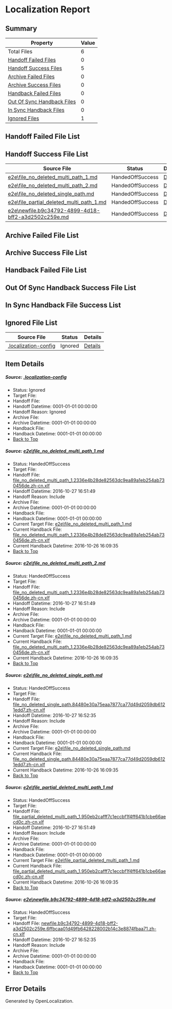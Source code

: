 # <a name='report-top'></a> Localization Report

## Summary
 Property | Value 
 -------- | ----- 
 Total Files | 6
[ Handoff Failed Files ](#handoff-failed-list)| 0
[ Handoff Success Files ](#handoff-success-list)| 5
[ Archive Failed Files ](#archive-failed-list)| 0
[ Archive Success Files ](#archive-success-list)| 0
[ Handback Failed Files ](#handback-failed-list)| 0
[ Out Of Sync Handback Files ](#outofsync-handback-success-list)| 0
[ In Sync Handback Files ](#insync-handback-success-list)| 0
[ Ignored Files ](#ignored-list)| 1

## <a name='handoff-failed-list'></a> Handoff Failed File List

## <a name='handoff-success-list'></a> Handoff Success File List
 Source File | Status | Details 
 ----------- | ------ | ------- 
 [e2e\file_no_deleted_multi_path_1.md](https://github.com/OpenLocalizationTestOrg/ol-test0/blob/845922943f0edf5c622002975d3e47ce657b1d89/e2e/file_no_deleted_multi_path_1.md) | HandedOffSuccess | [Details](#111c222533af4b0f634aa029ee4372124cca27c71)
 [e2e\file_no_deleted_multi_path_2.md](https://github.com/OpenLocalizationTestOrg/ol-test0/blob/a5252007127e84a11cb47cb939e62163979413cf/e2e/file_no_deleted_multi_path_2.md) | HandedOffSuccess | [Details](#111c222533af4b0f634aa029ee4372124cca27c72)
 [e2e\file_no_deleted_single_path.md](https://github.com/OpenLocalizationTestOrg/ol-test0/blob/a5252007127e84a11cb47cb939e62163979413cf/e2e/file_no_deleted_single_path.md) | HandedOffSuccess | [Details](#aa103566a4786ea61bf370feeef80fef08ab08053)
 [e2e\file_partial_deleted_multi_path_1.md](https://github.com/OpenLocalizationTestOrg/ol-test0/blob/845922943f0edf5c622002975d3e47ce657b1d89/e2e/file_partial_deleted_multi_path_1.md) | HandedOffSuccess | [Details](#a418284be385bb4d735995b7ae57a8ab55ad08004)
 [e2e\newfile.b9c34792-4899-4d18-bff2-a3d2502c259e.md](https://github.com/OpenLocalizationTestOrg/ol-test0/blob/a5252007127e84a11cb47cb939e62163979413cf/e2e/newfile.b9c34792-4899-4d18-bff2-a3d2502c259e.md) | HandedOffSuccess | [Details](#e719a73b5e34fec468d8ba6f84169f86cb4af7225)

## <a name='archive-failed-list'></a> Archive Failed File List

## <a name='archive-success-list'></a> Archive Success File List

## <a name='handback-failed-list'></a> Handback Failed File List

## <a name='outofsync-handback-success-list'></a> Out Of Sync Handback Success File List

## <a name='insync-handback-success-list'></a> In Sync Handback File Success List

## <a name='ignored-list'></a> Ignored File List
 Source File | Status | Details 
 ----------- | ------ | ------- 
 [.localization-config](https://github.com/OpenLocalizationTestOrg/ol-test0/blob/a5252007127e84a11cb47cb939e62163979413cf/.localization-config) | Ignored | [Details](#c268a05ecaa7ec85942ed632c29928ee5bd6da8d0)

## Item Details
##### <a name='c268a05ecaa7ec85942ed632c29928ee5bd6da8d0'></a> Source: [.localization-config](https://github.com/OpenLocalizationTestOrg/ol-test0/blob/a5252007127e84a11cb47cb939e62163979413cf/.localization-config)
* Status: Ignored
* Target File: 
* Handoff File: 
* Handoff Datetime: 0001-01-01 00:00:00
* Handoff Reason: Ignored
* Archive File: 
* Archive Datetime: 0001-01-01 00:00:00
* Handback File: 
* Handback Datetime: 0001-01-01 00:00:00
* [Back to Top](#report-top)

##### <a name='111c222533af4b0f634aa029ee4372124cca27c71'></a> Source: [e2e\file_no_deleted_multi_path_1.md](https://github.com/OpenLocalizationTestOrg/ol-test0/blob/845922943f0edf5c622002975d3e47ce657b1d89/e2e/file_no_deleted_multi_path_1.md)
* Status: HandedOffSuccess
* Target File: 
* Handoff File: [file_no_deleted_multi_path_1.2336e4b28de82563dc9ea89a1eb254ab730456de.zh-cn.xlf](https://github.com/OpenLocalizationTestOrg/ol-test0-handoff/blob/34fceb8d849ce65758de331bdd9870b9c94fff25/ol-handoff/OpenLocalizationTestOrg/ol-test0-zhcn/shujia/mt/file_no_deleted_multi_path_1.2336e4b28de82563dc9ea89a1eb254ab730456de.zh-cn.xlf)
* Handoff Datetime: 2016-10-27 16:51:49
* Handoff Reason: Include
* Archive File: 
* Archive Datetime: 0001-01-01 00:00:00
* Handback File: 
* Handback Datetime: 0001-01-01 00:00:00
* Current Target File: [e2e\file_no_deleted_multi_path_1.md](https://github.com/OpenLocalizationTestOrg/ol-test0-zhcn/blob/838cac83689ed17a6260eb6f9663e21c02652998/e2e/file_no_deleted_multi_path_1.md)
* Current Handback File: [file_no_deleted_multi_path_1.2336e4b28de82563dc9ea89a1eb254ab730456de.zh-cn.xlf](https://github.com/OpenLocalizationTestOrg/ol-test0-handback/blob/10f7ea663877afc7505232c1a367b91989fe9bae/ol-handback/OpenLocalizationTestOrg/ol-test0-zhcn/shujia/mt/file_no_deleted_multi_path_1.2336e4b28de82563dc9ea89a1eb254ab730456de.zh-cn.xlf)
* Current Handback Datetime: 2016-10-26 16:09:35
* [Back to Top](#report-top)

##### <a name='111c222533af4b0f634aa029ee4372124cca27c72'></a> Source: [e2e\file_no_deleted_multi_path_2.md](https://github.com/OpenLocalizationTestOrg/ol-test0/blob/a5252007127e84a11cb47cb939e62163979413cf/e2e/file_no_deleted_multi_path_2.md)
* Status: HandedOffSuccess
* Target File: 
* Handoff File: [file_no_deleted_multi_path_1.2336e4b28de82563dc9ea89a1eb254ab730456de.zh-cn.xlf](https://github.com/OpenLocalizationTestOrg/ol-test0-handoff/blob/34fceb8d849ce65758de331bdd9870b9c94fff25/ol-handoff/OpenLocalizationTestOrg/ol-test0-zhcn/shujia/mt/file_no_deleted_multi_path_1.2336e4b28de82563dc9ea89a1eb254ab730456de.zh-cn.xlf)
* Handoff Datetime: 2016-10-27 16:51:49
* Handoff Reason: Include
* Archive File: 
* Archive Datetime: 0001-01-01 00:00:00
* Handback File: 
* Handback Datetime: 0001-01-01 00:00:00
* Current Target File: [e2e\file_no_deleted_multi_path_1.md](https://github.com/OpenLocalizationTestOrg/ol-test0-zhcn/blob/838cac83689ed17a6260eb6f9663e21c02652998/e2e/file_no_deleted_multi_path_1.md)
* Current Handback File: [file_no_deleted_multi_path_1.2336e4b28de82563dc9ea89a1eb254ab730456de.zh-cn.xlf](https://github.com/OpenLocalizationTestOrg/ol-test0-handback/blob/10f7ea663877afc7505232c1a367b91989fe9bae/ol-handback/OpenLocalizationTestOrg/ol-test0-zhcn/shujia/mt/file_no_deleted_multi_path_1.2336e4b28de82563dc9ea89a1eb254ab730456de.zh-cn.xlf)
* Current Handback Datetime: 2016-10-26 16:09:35
* [Back to Top](#report-top)

##### <a name='aa103566a4786ea61bf370feeef80fef08ab08053'></a> Source: [e2e\file_no_deleted_single_path.md](https://github.com/OpenLocalizationTestOrg/ol-test0/blob/a5252007127e84a11cb47cb939e62163979413cf/e2e/file_no_deleted_single_path.md)
* Status: HandedOffSuccess
* Target File: 
* Handoff File: [file_no_deleted_single_path.84480e30a75eaa7877ca77d49d2059db6121edd7.zh-cn.xlf](https://github.com/OpenLocalizationTestOrg/ol-test0-handoff/blob/5345344e45114e7e9446cb0569bf78aa862ca40e/ol-handoff/OpenLocalizationTestOrg/ol-test0-zhcn/shujia/mt/file_no_deleted_single_path.84480e30a75eaa7877ca77d49d2059db6121edd7.zh-cn.xlf)
* Handoff Datetime: 2016-10-27 16:52:35
* Handoff Reason: Include
* Archive File: 
* Archive Datetime: 0001-01-01 00:00:00
* Handback File: 
* Handback Datetime: 0001-01-01 00:00:00
* Current Target File: [e2e\file_no_deleted_single_path.md](https://github.com/OpenLocalizationTestOrg/ol-test0-zhcn/blob/838cac83689ed17a6260eb6f9663e21c02652998/e2e/file_no_deleted_single_path.md)
* Current Handback File: [file_no_deleted_single_path.84480e30a75eaa7877ca77d49d2059db6121edd7.zh-cn.xlf](https://github.com/OpenLocalizationTestOrg/ol-test0-handback/blob/10f7ea663877afc7505232c1a367b91989fe9bae/ol-handback/OpenLocalizationTestOrg/ol-test0-zhcn/shujia/mt/file_no_deleted_single_path.84480e30a75eaa7877ca77d49d2059db6121edd7.zh-cn.xlf)
* Current Handback Datetime: 2016-10-26 16:09:35
* [Back to Top](#report-top)

##### <a name='a418284be385bb4d735995b7ae57a8ab55ad08004'></a> Source: [e2e\file_partial_deleted_multi_path_1.md](https://github.com/OpenLocalizationTestOrg/ol-test0/blob/845922943f0edf5c622002975d3e47ce657b1d89/e2e/file_partial_deleted_multi_path_1.md)
* Status: HandedOffSuccess
* Target File: 
* Handoff File: [file_partial_deleted_multi_path_1.950eb2cafff7c1eccbf1f4ff641b1cbe66aecd0c.zh-cn.xlf](https://github.com/OpenLocalizationTestOrg/ol-test0-handoff/blob/34fceb8d849ce65758de331bdd9870b9c94fff25/ol-handoff/OpenLocalizationTestOrg/ol-test0-zhcn/shujia/mt/file_partial_deleted_multi_path_1.950eb2cafff7c1eccbf1f4ff641b1cbe66aecd0c.zh-cn.xlf)
* Handoff Datetime: 2016-10-27 16:51:49
* Handoff Reason: Include
* Archive File: 
* Archive Datetime: 0001-01-01 00:00:00
* Handback File: 
* Handback Datetime: 0001-01-01 00:00:00
* Current Target File: [e2e\file_partial_deleted_multi_path_1.md](https://github.com/OpenLocalizationTestOrg/ol-test0-zhcn/blob/838cac83689ed17a6260eb6f9663e21c02652998/e2e/file_partial_deleted_multi_path_1.md)
* Current Handback File: [file_partial_deleted_multi_path_1.950eb2cafff7c1eccbf1f4ff641b1cbe66aecd0c.zh-cn.xlf](https://github.com/OpenLocalizationTestOrg/ol-test0-handback/blob/10f7ea663877afc7505232c1a367b91989fe9bae/ol-handback/OpenLocalizationTestOrg/ol-test0-zhcn/shujia/mt/file_partial_deleted_multi_path_1.950eb2cafff7c1eccbf1f4ff641b1cbe66aecd0c.zh-cn.xlf)
* Current Handback Datetime: 2016-10-26 16:09:35
* [Back to Top](#report-top)

##### <a name='e719a73b5e34fec468d8ba6f84169f86cb4af7225'></a> Source: [e2e\newfile.b9c34792-4899-4d18-bff2-a3d2502c259e.md](https://github.com/OpenLocalizationTestOrg/ol-test0/blob/a5252007127e84a11cb47cb939e62163979413cf/e2e/newfile.b9c34792-4899-4d18-bff2-a3d2502c259e.md)
* Status: HandedOffSuccess
* Target File: 
* Handoff File: [newfile.b9c34792-4899-4d18-bff2-a3d2502c259e.6ffbcaa01d49fb6428228002b14c3e8874fbaa71.zh-cn.xlf](https://github.com/OpenLocalizationTestOrg/ol-test0-handoff/blob/5345344e45114e7e9446cb0569bf78aa862ca40e/ol-handoff/OpenLocalizationTestOrg/ol-test0-zhcn/shujia/mt/newfile.b9c34792-4899-4d18-bff2-a3d2502c259e.6ffbcaa01d49fb6428228002b14c3e8874fbaa71.zh-cn.xlf)
* Handoff Datetime: 2016-10-27 16:52:35
* Handoff Reason: Include
* Archive File: 
* Archive Datetime: 0001-01-01 00:00:00
* Handback File: 
* Handback Datetime: 0001-01-01 00:00:00
* [Back to Top](#report-top)


## Error Details

Generated by OpenLocalization.
